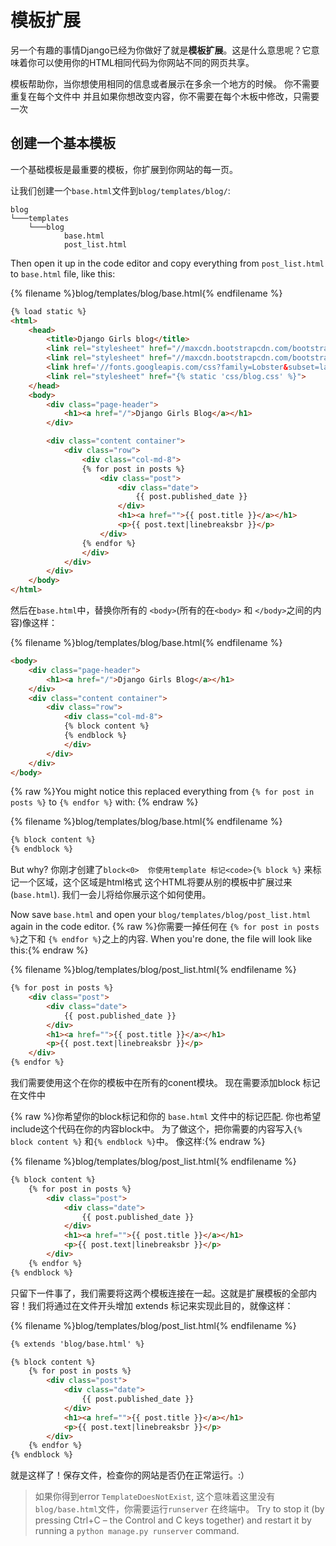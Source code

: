 # 模板扩展

另一个有趣的事情Django已经为你做好了就是**模板扩展**。这是什么意思呢？它意味着你可以使用你的HTML相同代码为你网站不同的网页共享。

模板帮助你，当你想使用相同的信息或者展示在多余一个地方的时候。 你不需要重复在每个文件中 并且如果你想改变内容，你不需要在每个木板中修改，只需要一次

## 创建一个基本模板

一个基础模板是最重要的模板，你扩展到你网站的每一页。

让我们创建一个`base.html`文件到`blog/templates/blog/`:

    blog
    └───templates
        └───blog
                base.html
                post_list.html
    

Then open it up in the code editor and copy everything from `post_list.html` to `base.html` file, like this:

{% filename %}blog/templates/blog/base.html{% endfilename %}

```html
{% load static %}
<html>
    <head>
        <title>Django Girls blog</title>
        <link rel="stylesheet" href="//maxcdn.bootstrapcdn.com/bootstrap/3.2.0/css/bootstrap.min.css">
        <link rel="stylesheet" href="//maxcdn.bootstrapcdn.com/bootstrap/3.2.0/css/bootstrap-theme.min.css">
        <link href='//fonts.googleapis.com/css?family=Lobster&subset=latin,latin-ext' rel='stylesheet' type='text/css'>
        <link rel="stylesheet" href="{% static 'css/blog.css' %}">
    </head>
    <body>
        <div class="page-header">
            <h1><a href="/">Django Girls Blog</a></h1>
        </div>

        <div class="content container">
            <div class="row">
                <div class="col-md-8">
                {% for post in posts %}
                    <div class="post">
                        <div class="date">
                            {{ post.published_date }}
                        </div>
                        <h1><a href="">{{ post.title }}</a></h1>
                        <p>{{ post.text|linebreaksbr }}</p>
                    </div>
                {% endfor %}
                </div>
            </div>
        </div>
    </body>
</html>
```

然后在`base.html`中，替换你所有的 `<body>`(所有的在`<body>` 和 `</body>`之间的内容)像这样：

{% filename %}blog/templates/blog/base.html{% endfilename %}

```html
<body>
    <div class="page-header">
        <h1><a href="/">Django Girls Blog</a></h1>
    </div>
    <div class="content container">
        <div class="row">
            <div class="col-md-8">
            {% block content %}
            {% endblock %}
            </div>
        </div>
    </div>
</body>
```

{% raw %}You might notice this replaced everything from `{% for post in posts %}` to `{% endfor %}` with: {% endraw %}

{% filename %}blog/templates/blog/base.html{% endfilename %}

```html
{% block content %}
{% endblock %}
```

But why? 你刚才创建了`block<0>  你使用template 标记<code>{% block %}` 来标记一个区域，这个区域是html格式 这个HTML将要从别的模板中扩展过来 (`base.html`). 我们一会儿将给你展示这个如何使用。

Now save `base.html` and open your `blog/templates/blog/post_list.html` again in the code editor. {% raw %}你需要一掉任何在 `{% for post in posts %}`之下和 `{% endfor %}`之上的内容. When you're done, the file will look like this:{% endraw %}

{% filename %}blog/templates/blog/post_list.html{% endfilename %}

```html
{% for post in posts %}
    <div class="post">
        <div class="date">
            {{ post.published_date }}
        </div>
        <h1><a href="">{{ post.title }}</a></h1>
        <p>{{ post.text|linebreaksbr }}</p>
    </div>
{% endfor %}
```

我们需要使用这个在你的模板中在所有的conent模块。 现在需要添加block 标记在文件中

{% raw %}你希望你的block标记和你的 `base.html` 文件中的标记匹配. 你也希望include这个代码在你的内容block中。 为了做这个，把你需要的内容写入`{% block content %}` 和`{% endblock %}`中。 像这样:{% endraw %}

{% filename %}blog/templates/blog/post_list.html{% endfilename %}

```html
{% block content %}
    {% for post in posts %}
        <div class="post">
            <div class="date">
                {{ post.published_date }}
            </div>
            <h1><a href="">{{ post.title }}</a></h1>
            <p>{{ post.text|linebreaksbr }}</p>
        </div>
    {% endfor %}
{% endblock %}
```

只留下一件事了，我们需要将这两个模板连接在一起。这就是扩展模板的全部内容！我们将通过在文件开头增加 extends 标记来实现此目的，就像这样：

{% filename %}blog/templates/blog/post_list.html{% endfilename %}

```html
{% extends 'blog/base.html' %}

{% block content %}
    {% for post in posts %}
        <div class="post">
            <div class="date">
                {{ post.published_date }}
            </div>
            <h1><a href="">{{ post.title }}</a></h1>
            <p>{{ post.text|linebreaksbr }}</p>
        </div>
    {% endfor %}
{% endblock %}
```

就是这样了！保存文件，检查你的网站是否仍在正常运行。:）

> 如果你得到error `TemplateDoesNotExist`, 这个意味着这里没有`blog/base.html`文件，你需要运行`runserver` 在终端中。 Try to stop it (by pressing Ctrl+C – the Control and C keys together) and restart it by running a `python manage.py runserver` command.